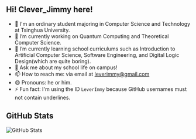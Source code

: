 ## Hi! Clever_Jimmy here!

- 👯 I'm an ordinary student majoring in Computer Science and Technology at Tsinghua University.
- 🔭 I’m currently working on Quantum Computing and Theoretical Computer Science.
- 🌱 I’m currently learning school curriculums such as Introduction to Artificial Computer Science, Software Engineering, and Digital Logic Design(which are quite boring).
- 💬 Ask me about my school life on campus!
- 📫 How to reach me: via email at leverimmy@gmail.com
- 😄 Pronouns: he or him.
- ⚡ Fun fact: I'm using the ID `LeverImmy` because GitHub usernames must not contain underlines.

<!--
**LeverImmy/LeverImmy** is a ✨ _special_ ✨ repository because its `README.md` (this file) appears on your GitHub profile.

Here are some ideas to get you started:

- 🔭 I’m currently working on ...
- 🌱 I’m currently learning ...
- 👯 I’m looking to collaborate on ...
- 🤔 I’m looking for help with ...
- 💬 Ask me about ...
- 📫 How to reach me: ...
- 😄 Pronouns: ...
- ⚡ Fun fact: ...
-->

## GitHub Stats

![GitHub Stats](https://github-readme-stats.vercel.app/api?username=leverimmy&show_icons=true)
